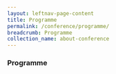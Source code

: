 ```yaml
---
layout: leftnav-page-content
title: Programme
permalink: /conference/programme/
breadcrumb: Programme
collection_name: about-conference
---
```


### **Programme**

